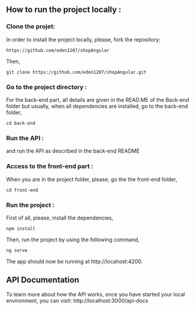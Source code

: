 ## How to run the project locally :


### Clone the projet:

In order to install the project locally, please, fork the repository:

```
https://github.com/eden1207/shopAngular
```

Then,

```
git clone https://github.com/eden1207/shopAngular.git
```

### Go to the project directory :

For the back-end part, all details are given in the READ.ME of the Back-end folder but usually, when all dependencies are installed, go to the back-end folder,

```
cd back-end
```

### Run the API :

and run the API as described in the back-end README

### Access to the front-end part :

When you are in the project folder, please, go the the front-end folder,

```
cd front-end
```

### Run the project :

First of all, please, install the dependencies,

```
npm install
```

Then, run the project by using the following command,

```
ng serve
```

The app should now be running at http://locahost:4200.


## API Documentation

To learn more about how the API works, once you have started your local environment, you can visit: http://localhost:3000/api-docs
